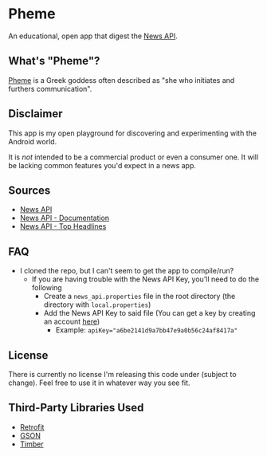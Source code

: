 Pheme
==========

An educational, open app that digest the [News API](https://newsapi.org/).

What's "Pheme"?
--------------
[Pheme](https://en.wikipedia.org/wiki/Pheme) is a Greek goddess often described as "she who initiates and furthers communication".

Disclaimer
----------
This app is my open playground for discovering and experimenting with the Android world. 

It is _not_ intended to be a commercial product or even a consumer one. It will be lacking common features you'd expect in a news app.

Sources
-------
* [News API](https://newsapi.org/)
* [News API - Documentation](https://newsapi.org/docs)
* [News API - Top Headlines](https://newsapi.org/docs/endpoints/top-headlines)

FAQ
---
* I cloned the repo, but I can't seem to get the app to compile/run?
    * If you are having trouble with the News API Key, you'll need to do the following
        * Create a `news_api.properties` file in the root directory (the directory with `local.properties`)
        * Add the News API Key to said file (You can get a key by creating an account [here](https://newsapi.org/))
            * Example: `apiKey="a6be2141d9a7bb47e9a0b56c24af8417a"`

License
-------
There is currently no license I'm releasing this code under (subject to change). Feel free to use it in whatever way you see fit. 

Third-Party Libraries Used
--------------------------
* [Retrofit](https://square.github.io/retrofit/)
* [GSON](https://github.com/google/gson)
* [Timber](https://github.com/JakeWharton/timber)
